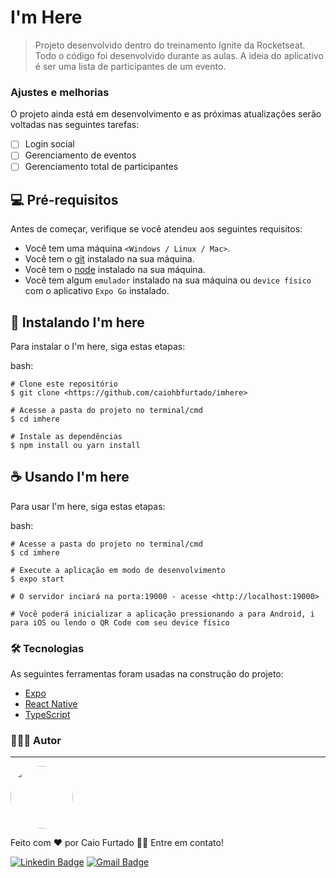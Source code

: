# I'm Here

> Projeto desenvolvido dentro do treinamento Ignite da Rocketseat. Todo o código foi desenvolvido durante as aulas. A ideia do aplicativo é ser uma lista de participantes de um evento.  
### Ajustes e melhorias

O projeto ainda está em desenvolvimento e as próximas atualizações serão voltadas nas seguintes tarefas:

- [ ] Login social
- [ ] Gerenciamento de eventos
- [ ] Gerenciamento total de participantes

## 💻 Pré-requisitos

Antes de começar, verifique se você atendeu aos seguintes requisitos:
* Você tem uma máquina `<Windows / Linux / Mac>`.
* Você tem o [git](https://git-scm.com) instalado na sua máquina.
* Você tem o [node](https://nodejs.org/en/) instalado na sua máquina.
* Você tem algum `emulador` instalado na sua máquina ou `device físico` com o aplicativo `Expo Go` instalado.

## 🚀 Instalando I'm here

Para instalar o I'm here, siga estas etapas:

bash:
```
# Clone este repositório
$ git clone <https://github.com/caiohbfurtado/imhere>

# Acesse a pasta do projeto no terminal/cmd
$ cd imhere

# Instale as dependências
$ npm install ou yarn install
```

## ☕ Usando I'm here

Para usar I'm here, siga estas etapas:

bash:
```
# Acesse a pasta do projeto no terminal/cmd
$ cd imhere

# Execute a aplicação em modo de desenvolvimento
$ expo start

# O servidor inciará na porta:19000 - acesse <http://localhost:19000>

# Você poderá inicializar a aplicação pressionando a para Android, i para iOS ou lendo o QR Code com seu device físico
```

### 🛠 Tecnologias

As seguintes ferramentas foram usadas na construção do projeto:

- [Expo](https://expo.io/)
- [React Native](https://reactnative.dev/)
- [TypeScript](https://www.typescriptlang.org/)


### 👨🏾‍💻 Autor
---

 <img style="border-radius: 50%;" src="https://github.com/caiohbfurtado.png" width="100px;" alt=""/>

Feito com ❤️ por Caio Furtado 👋🏽 Entre em contato!

[![Linkedin Badge](https://img.shields.io/badge/-Caio-blue?style=flat-square&logo=Linkedin&logoColor=white&link=https://www.linkedin.com/in/tgmarinho/)](https://www.linkedin.com/in/caiohbfurtado/) 
[![Gmail Badge](https://img.shields.io/badge/-caiohbfurtado@gmail.com-c14438?style=flat-square&logo=Gmail&logoColor=white&link=mailto:tgmarinho@gmail.com)](mailto:caiohbfurtado@gmail.com)
